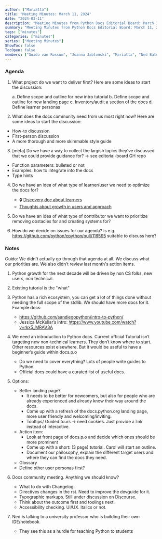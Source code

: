 ```yaml
---
author: ["Mariatta"]
title: "Meeting Minutes: March 11, 2024"
date: "2024-03-11"
description: "Meeting Minutes from Python Docs Editorial Board: March 11, 2024."
summary: "Meeting Minutes from Python Docs Editorial Board: March 11, 2024."
tags: ["minutes"]
categories: ["minutes"]
series: ["Meeting Minutes"]
ShowToc: false
TocOpen: false
members: ["Guido van Rossum", "Joanna Jablonski", "Mariatta", "Ned Batchelder"]
---
```


### Agenda

1. What project do we want to deliver first? Here are some ideas to start the discussion:

   a. Define scope and outline for new intro tutorial
   b. Define scope and outline for new landing page
   c. Inventory/audit a section of the docs
   d. Define learner personas


2. What does the docs community need from us most right now? Here are some ideas to start the discussion:

- How-to discussion
- First-person discussion 
- A more thorough and more skimmable style guide

3. [meta] Do we have a way to collect the largish topics they’ve discussed that we could provide guidance for? -> see editorial-board GH repo

- Function parameters: bulleted or not
- Examples: how to integrate into the docs
- Type hints 

4. Do we have an idea of what type of learner/user we need to optimize the docs for?
   - 🔒 [Discovery doc about learners](https://docs.google.com/document/d/1ILusuBaAoxUzm1NDOuiS3sZYePDVB5YcY7RoLkXyfI0/edit?usp=sharing)
   - [Thoughts about growth in users and approach](https://discord.com/channels/1100135599077331024/1100135599077331028/1216838941723070534)

5. Do we have an idea of what type of contributor we want to prioritize removing obstacles for and creating systems for?

6. How do we decide on issues for our agenda?
   Is e.g. https://github.com/python/cpython/pull/116595 suitable to discuss here?



### Notes

Guido: We didn't actually go through that agenda at all.
We discuss what our priorities are.
We also didn't review last month's action items.


1. Python growth for the next decade will be driven by non CS folks, new users, non technical. 
2. Existing tutorial is the "what" 
3. Python has a rich ecosystem, you can get a lot of things done without needing the full scope of the stdlib. We should have more docs for it.
   Example docs:
   - https://github.com/sandiegopython/intro-to-python/ 
   - Jessica McKellar’s intro: https://www.youtube.com/watch?v=rkx5_MRAV3A 
4. We need an introduction to Python docs. Current official Tutorial isn’t targeting new non-technical learners. They don’t know where to start. Other resources exist elsewhere. But it would be useful to have a beginner’s guide within docs.p.o
   - Do we need to cover everything? Lots of people write guides to Python
   - Official docs could have a curated list of useful docs. 

5. Options:
   - Better landing page?
     * It needs to be better for newcomers, but also for people who are already experienced and already know their way around the docs.
     * Come up with a refresh of the docs.python.org landing page, more user friendly and welcoming/inviting.
     * Tooltips/ Guided tours -> need cookies.
       Just provide a link instead of interactive.
   - Action item:
     * Look at front page of docs.p.o and decide which ones should be more prominent
     * Come up with a short: (3 page) tutorial. Carol will start an outline. 
     * Document our philosophy, explain the different target users and where they can find the docs they need.
   - Glossary
   - Define other user personas first?
6. Docs community meeting. Anything we should know?
   - What to do with Changelog.
   - Directives changes in the rst. Need to improve the devguide for it.
   - Typographic markups. Still under discussion on Discourse. 
   - Think about the outcome first and toolings next.
   - Accessibility checking. UI/UX. Italics or not.
7. Ned is talking to a university professor who is building their own IDE/notebook. 
   - They see this as a hurdle for teaching Python to students
